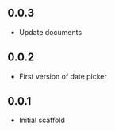 ## 0.0.3

* Update documents

## 0.0.2

* First version of date picker

## 0.0.1

* Initial scaffold

